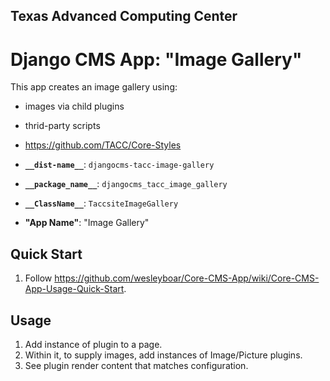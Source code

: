 ## Texas Advanced Computing Center
# Django CMS App: "Image Gallery"

This app creates an image gallery using:

- images via child plugins
- thrid-party scripts
- https://github.com/TACC/Core-Styles

- __`__dist-name__`__: `djangocms-tacc-image-gallery`
- __`__package_name__`__: `djangocms_tacc_image_gallery`
- __`__ClassName__`__: `TaccsiteImageGallery`
- __"App Name"__: "Image Gallery"

## Quick Start

1. Follow https://github.com/wesleyboar/Core-CMS-App/wiki/Core-CMS-App-Usage-Quick-Start.

## Usage

1. Add instance of plugin to a page.
1. Within it, to supply images, add instances of Image/Picture plugins.
1. See plugin render content that matches configuration.
